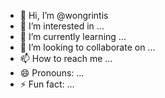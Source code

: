 - 👋 Hi, I’m @wongrintis
- 👀 I’m interested in ...
- 🌱 I’m currently learning ...
- 💞️ I’m looking to collaborate on ...
- 📫 How to reach me ...
- 😄 Pronouns: ...
- ⚡ Fun fact: ...

<!---
wongrintis/wongrintis is a ✨ special ✨ repository because its `README.md` (this file) appears on your GitHub profile.
You can click the Preview link to take a look at your changes.
--->
